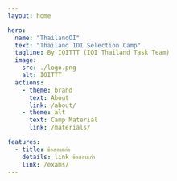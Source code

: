 ```yaml
---
layout: home

hero:
  name: "ThailandOI"
  text: "Thailand IOI Selection Camp"
  tagline: By IOITTT (IOI Thailand Task Team)
  image:
    src: ./logo.png
    alt: IOITTT
  actions:
    - theme: brand
      text: About
      link: /about/
    - theme: alt
      text: Camp Material
      link: /materials/

features:
  - title: ข้อสอบเก่า
    details: link ข้อสอบเก่า
    link: /exams/
---
```

